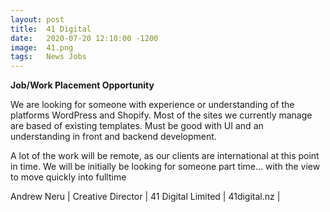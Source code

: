 ```yaml
---
layout: post
title:  41 Digital
date:   2020-07-20 12:10:00 -1200
image:  41.png
tags:   News Jobs
---
```


**Job/Work Placement Opportunity**

We are looking for someone with experience or understanding of the platforms WordPress and Shopify. Most of the sites we currently manage are based of existing templates. Must be good with UI and an understanding in front and backend development.

A lot of the work will be remote, as our clients are international at this point in time. We will be initially be looking for someone part time... with the view to move quickly into fulltime

Andrew Neru | Creative Director | 41 Digital Limited | 41digital.nz |
